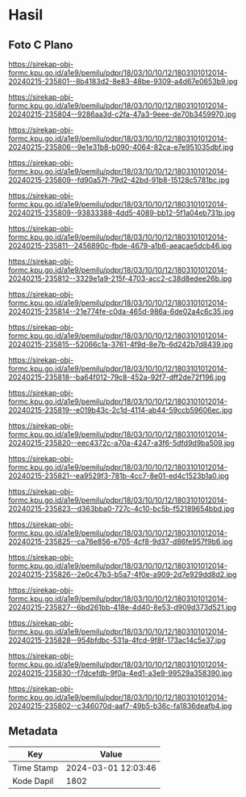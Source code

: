 # Hasil

## Foto C Plano

https://sirekap-obj-formc.kpu.go.id/a1e9/pemilu/pdpr/18/03/10/10/12/1803101012014-20240215-235801--8b4183d2-8e83-48be-9309-a4d67e0653b9.jpg

https://sirekap-obj-formc.kpu.go.id/a1e9/pemilu/pdpr/18/03/10/10/12/1803101012014-20240215-235804--9286aa3d-c2fa-47a3-9eee-de70b3459970.jpg

https://sirekap-obj-formc.kpu.go.id/a1e9/pemilu/pdpr/18/03/10/10/12/1803101012014-20240215-235806--9e1e31b8-b090-4064-82ca-e7e951035dbf.jpg

https://sirekap-obj-formc.kpu.go.id/a1e9/pemilu/pdpr/18/03/10/10/12/1803101012014-20240215-235809--fd90a57f-79d2-42bd-91b8-15128c5781bc.jpg

https://sirekap-obj-formc.kpu.go.id/a1e9/pemilu/pdpr/18/03/10/10/12/1803101012014-20240215-235809--93833388-4dd5-4089-bb12-5f1a04eb731b.jpg

https://sirekap-obj-formc.kpu.go.id/a1e9/pemilu/pdpr/18/03/10/10/12/1803101012014-20240215-235811--2456890c-fbde-4679-a1b6-aeacae5dcb46.jpg

https://sirekap-obj-formc.kpu.go.id/a1e9/pemilu/pdpr/18/03/10/10/12/1803101012014-20240215-235812--3329e1a9-215f-4703-acc2-c38d8edee26b.jpg

https://sirekap-obj-formc.kpu.go.id/a1e9/pemilu/pdpr/18/03/10/10/12/1803101012014-20240215-235814--21e774fe-c0da-465d-986a-6de02a4c6c35.jpg

https://sirekap-obj-formc.kpu.go.id/a1e9/pemilu/pdpr/18/03/10/10/12/1803101012014-20240215-235815--52066c1a-3761-4f9d-8e7b-6d242b7d8439.jpg

https://sirekap-obj-formc.kpu.go.id/a1e9/pemilu/pdpr/18/03/10/10/12/1803101012014-20240215-235818--ba64f012-79c8-452a-92f7-dff2de72f196.jpg

https://sirekap-obj-formc.kpu.go.id/a1e9/pemilu/pdpr/18/03/10/10/12/1803101012014-20240215-235819--e019b43c-2c1d-4114-ab44-59ccb59606ec.jpg

https://sirekap-obj-formc.kpu.go.id/a1e9/pemilu/pdpr/18/03/10/10/12/1803101012014-20240215-235820--eec4372c-a70a-4247-a3f6-5dfd9d9ba509.jpg

https://sirekap-obj-formc.kpu.go.id/a1e9/pemilu/pdpr/18/03/10/10/12/1803101012014-20240215-235821--ea9529f3-781b-4cc7-8e01-ed4c1523b1a0.jpg

https://sirekap-obj-formc.kpu.go.id/a1e9/pemilu/pdpr/18/03/10/10/12/1803101012014-20240215-235823--d363bba0-727c-4c10-bc5b-f52189654bbd.jpg

https://sirekap-obj-formc.kpu.go.id/a1e9/pemilu/pdpr/18/03/10/10/12/1803101012014-20240215-235825--ca76e856-e705-4cf8-9d37-d86fe957f9b6.jpg

https://sirekap-obj-formc.kpu.go.id/a1e9/pemilu/pdpr/18/03/10/10/12/1803101012014-20240215-235826--2e0c47b3-b5a7-4f0e-a909-2d7e929dd8d2.jpg

https://sirekap-obj-formc.kpu.go.id/a1e9/pemilu/pdpr/18/03/10/10/12/1803101012014-20240215-235827--6bd261bb-418e-4d40-8e53-d909d373d521.jpg

https://sirekap-obj-formc.kpu.go.id/a1e9/pemilu/pdpr/18/03/10/10/12/1803101012014-20240215-235828--954bfdbc-531a-4fcd-9f8f-173ac14c5e37.jpg

https://sirekap-obj-formc.kpu.go.id/a1e9/pemilu/pdpr/18/03/10/10/12/1803101012014-20240215-235830--f7dcefdb-9f0a-4ed1-a3e9-99529a358390.jpg

https://sirekap-obj-formc.kpu.go.id/a1e9/pemilu/pdpr/18/03/10/10/12/1803101012014-20240215-235802--c346070d-aaf7-49b5-b36c-fa1836deafb4.jpg


## Metadata

| Key        | Value               |
| ---------- | ------------------- |
| Time Stamp | 2024-03-01 12:03:46 |
| Kode Dapil | 1802                |



